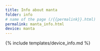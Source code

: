 ```yaml
---
title: Info about manta
folder: info
# name of the page (/{{permalink}}.html)
permalink: manta_info.html
device: manta
---
```

{% include templates/device_info.md %}

